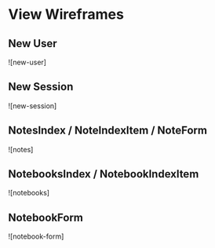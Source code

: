 # View Wireframes

## New User
![new-user]

## New Session
![new-session]

## NotesIndex / NoteIndexItem / NoteForm
![notes]

## NotebooksIndex / NotebookIndexItem
![notebooks]

## NotebookForm
![notebook-form]

[booking_confirmation]: ./wireframes/booking_confirmation.png
[booking_form_task_detail]: ./wireframes/booking_form_task_detail.png
[region_index]: ./wireframes/region_index.png
[root_header]: ./wireframes/root_header.png
[task_categories]: ./wireframes/task_categories.png
[task_index]: ./wireframes/task_index.png
[tasker_assignment_search]: ./wireframes/tasker_assignment_search.png
[tasker_profile]: ./wireframes/tasker_profile.png
[tasker_quick_overview]: ./wireframes/tasker_quick_overview.png
[user_account]: ./wireframes/user_account.png
